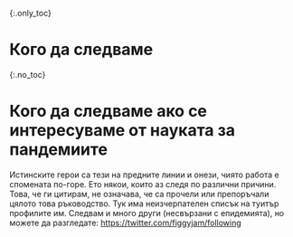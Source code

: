 {:.only_toc}
# Кого да следваме

{:.no_toc}
# Кого да следваме ако се интересуваме от науката за пандемиите

Истинските герои са тези на предните линии и онези, чиято работа е спомената по-горе. Ето някои, които аз следя по различни причини. Това, че ги цитирам, не означава, че са прочели или препоръчали цялото това ръководство. Тук има неизчерпателен списък на туитър профилите им. Следвам и много други (несвързани с епидемията), но можете да разгледате: <https://twitter.com/figgyjam/following>
